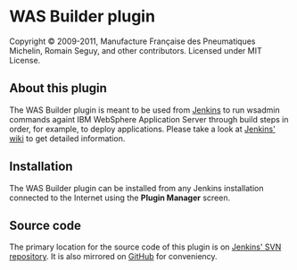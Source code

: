 WAS Builder plugin
==================
Copyright &copy; 2009-2011, Manufacture Française des Pneumatiques Michelin, Romain Seguy, and other contributors. Licensed under MIT License.

About this plugin
-----------------
The WAS Builder plugin is meant to be used from [Jenkins][1] to run wsadmin commands againt IBM WebSphere Application Server through build steps in order, for example, to deploy applications. Please take a look at [Jenkins' wiki][2] to get detailed information.

Installation
------------
The WAS Builder plugin can be installed from any Jenkins installation connected to the Internet using the **Plugin Manager** screen.

Source code
-----------
The primary location for the source code of this plugin is on [Jenkins' SVN repository][3]. It is also mirrored on [GitHub][4] for conveniency.

[1]: http://jenkins-ci.org/
[2]: http://wiki.jenkins-ci.org/display/JENKINS/WAS+Builder+Plugin
[3]: https://svn.jenkins-ci.org/trunk/hudson/plugins/was-builder/
[4]: https://github.com/jenkinsci/was-builder-plugin
